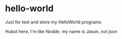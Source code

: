 # hello-world
Just for test and store my HelloWorld programs

Hubot here, I'm like Nodde. my name is Jason, not json
